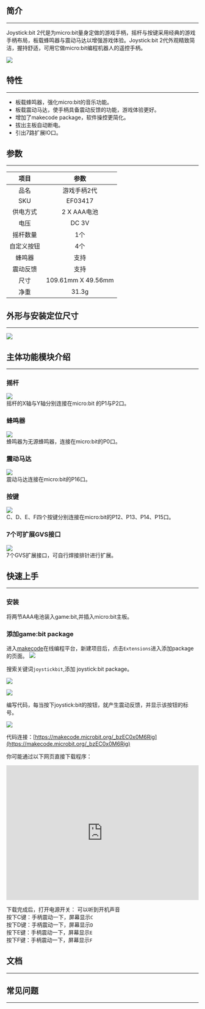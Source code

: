 ## 简介
---
Joystick:bit 2代是为micro:bit量身定做的游戏手柄，摇杆与按键采用经典的游戏手柄布局，板载蜂鸣器与震动马达以增强游戏体验。Joystick:bit 2代外观精致简洁，握持舒适，可用它做micro:bit编程机器人的遥控手柄。

![](https://i.imgur.com/XRAYD5N.jpg)  

## 特性
---
- 板载蜂鸣器，强化micro:bit的音乐功能。
- 板载震动马达，使手柄具备震动反馈的功能，游戏体验更好。
- 增加了makecode package，软件操控更简化。
- 拔出主板自动断电。
- 引出7路扩展IO口。

## 参数
---
|项目|参数|
|:-:|:-:|
|品名|游戏手柄2代|
|SKU| EF03417|
|供电方式|2 X AAA电池|
|电压|DC 3V|
|摇杆数量|1个|
|自定义按钮|4个|
|蜂鸣器|支持|
|震动反馈|支持|
|尺寸|109.61mm X 49.56mm|
|净重|31.3g|

## 外形与安装定位尺寸
---

![](https://i.imgur.com/cEMB6uA.png)  

## 主体功能模块介绍
---
### 摇杆   
![](https://i.imgur.com/16Na1x6.png)  
摇杆的X轴与Y轴分别连接在micro:bit 的P1与P2口。

### 蜂鸣器   
![](https://i.imgur.com/NZOy696.png)  
蜂鸣器为无源蜂鸣器，连接在micro:bit的P0口。

### 震动马达  
![](https://i.imgur.com/3wVSHD5.png)  
震动马达连接在micro:bit的P16口。

### 按键  
![](https://i.imgur.com/b1wuw5f.png)  
C、D、E、F四个按键分别连接在micro:bit的P12、P13、P14、P15口。

### 7个可扩展GVS接口  
![](https://i.imgur.com/JZshFRv.png)  
7个GVS扩展接口，可自行焊接排针进行扩展。

## 快速上手
---
### 安装
将两节AAA电池装入game:bit,并插入micro:bit主板。

### 添加game:bit package
进入[makecode](https://makecode.microbit.org/)在线编程平台，新建项目后，点击`Extensions`进入添加package的页面。
![](https://i.imgur.com/OEhaqWr.png)  

搜索关键词`joystickbit`,添加 joystick:bit package。

![](https://i.imgur.com/fcUkan2.png)

![](https://i.imgur.com/rsdw8uj.png)  

编写代码，每当按下joystick:bit的按钮，就产生震动反馈，并显示该按钮的标号。

![](https://i.imgur.com/K3FCXaj.png)

代码连接：[https://makecode.microbit.org/_bzEC0x0M6Rig](https://makecode.microbit.org/_bzEC0x0M6Rig)

你可能通过以下网页直接下载程序：

<div style="position:relative;height:0;padding-bottom:70%;overflow:hidden;"><iframe style="position:absolute;top:0;left:0;width:100%;height:100%;" src="https://makecode.microbit.org/#pub:_bzEC0x0M6Rig" frameborder="0" sandbox="allow-popups allow-forms allow-scripts allow-same-origin"></iframe></div>

下载完成后，打开电源开关：
可以听到开机声音  
按下C键：手柄震动一下，屏幕显示`C`  
按下D键：手柄震动一下，屏幕显示`D`  
按下E键：手柄震动一下，屏幕显示`E`  
按下F键：手柄震动一下，屏幕显示`F`  

## 文档
---

## 常见问题
---





